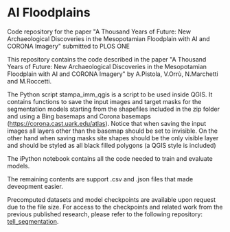 # AI Floodplains
Code repository for the paper "A Thousand Years of Future: New Archaeological Discoveries in the Mesopotamian Floodplain with AI and CORONA Imagery" submitted to PLOS ONE

This repository contains the code described in the paper "A Thousand Years of Future: New Archaeological Discoveries in the Mesopotamian Floodplain with AI and CORONA Imagery" by A.Pistola, V.Orrù, N.Marchetti and M.Roccetti.

The Python script stampa_imm_qgis is a script to be used inside QGIS. It contains functions to save the input images and target masks for the segmentation models starting from the shapefiles included in the zip folder and using a Bing basemaps and Corona basemaps (https://corona.cast.uark.edu/atlas). Notice that when saving the input images all layers other than the basemap should be set to invisible. On the other hand when saving masks site shapes should be the only visible layer and should be styled as all black filled polygons (a QGIS style is included)

The iPython notebook contains all the code needed to train and evaluate models.

The remaining contents are support .csv and .json files that made deveopment easier.

Precomputed datasets and model checkpoints are available upon request due to the file size. For access to the checkpoints and related work from the previous published research, please refer to the following repository: [tell_segmentation](https://github.com/mister-magpie/tell_segmentation).
